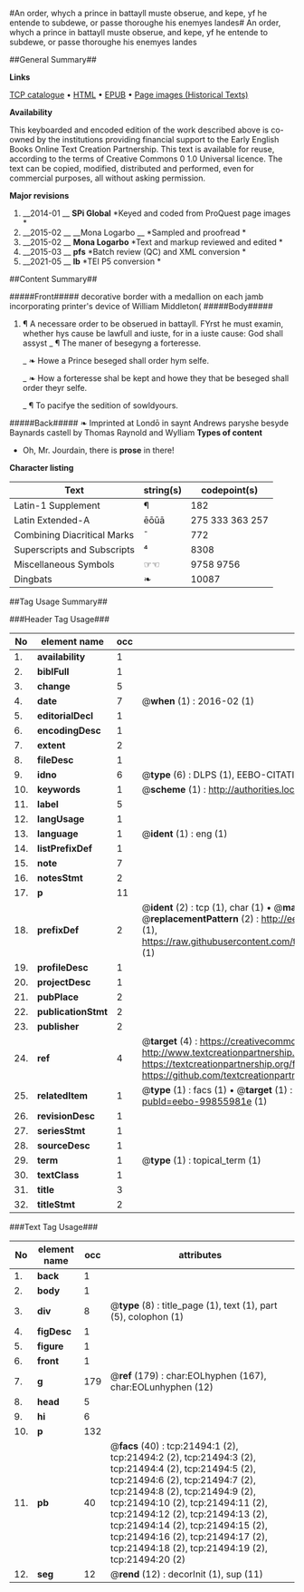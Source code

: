 #An order, whych a prince in battayll muste obserue, and kepe, yf he entende to subdewe, or passe thoroughe his enemyes landes#
An order, whych a prince in battayll muste obserue, and kepe, yf he entende to subdewe, or passe thoroughe his enemyes landes

##General Summary##

**Links**

[TCP catalogue](http://www.ota.ox.ac.uk/tcp/)  • 
[HTML](http://tei.it.ox.ac.uk/tcp/Texts-HTML/free/A08/A08524.html)  • 
[EPUB](http://tei.it.ox.ac.uk/tcp/Texts-EPUB/free/A08/A08524.epub) • 
[Page images (Historical Texts)](https://historicaltexts.jisc.ac.uk/eebo-99855981e)

**Availability**

This keyboarded and encoded edition of the work described above is co-owned by the
    institutions providing financial support to the Early English Books Online Text Creation
    Partnership. This text is available for reuse, according to the terms of  Creative Commons 0 1.0 Universal
    licence. The text can be copied, modified, distributed and performed, even for commercial
    purposes, all without asking permission.

**Major revisions**

1. __2014-01 __ __SPi Global__ *Keyed and coded from ProQuest page images *
1. __2015-02 __ __Mona Logarbo __ *Sampled and proofread *
1. __2015-02 __ __Mona Logarbo__ *Text and markup reviewed and edited *
1. __2015-03 __ __pfs__ *Batch review (QC) and XML conversion *
1. __2021-05 __ __lb__ *TEI P5 conversion *

##Content Summary##

#####Front#####
decorative border with a medallion on each jamb incorporating printer's device of William Middleton(
#####Body#####

1. ¶ A necessare order to be obserued in battayll.
FYrst he must examin, whether hys cause be lawfull and iuste, for in a iuste cause: God shall assyst
    _ ¶ The maner of besegyng a forteresse.

    _ ❧ Howe a Prince beseged shall order hym selfe.

    _ ❧ How a forteresse shal be kept and howe they that be beseged shall order theyr selfe.

    _ ¶ To pacifye the sedition of sowldyours.

#####Back#####
❧ Imprinted at Londō in saynt Andrews paryshe besyde Baynards castell by Thomas Raynold and Wylliam 
**Types of content**

  * Oh, Mr. Jourdain, there is **prose** in there!

**Character listing**


|Text|string(s)|codepoint(s)|
|---|---|---|
|Latin-1 Supplement|¶|182|
|Latin Extended-A|ēōūā|275 333 363 257|
|Combining             Diacritical Marks|̄|772|
|Superscripts             and Subscripts|⁴|8308|
|Miscellaneous Symbols|☞☜|9758 9756|
|Dingbats|❧|10087|

##Tag Usage Summary##

###Header Tag Usage###

|No|element name|occ|attributes|
|---|---|---|---|
|1.|__availability__|1||
|2.|__biblFull__|1||
|3.|__change__|5||
|4.|__date__|7| @__when__ (1) : 2016-02 (1)|
|5.|__editorialDecl__|1||
|6.|__encodingDesc__|1||
|7.|__extent__|2||
|8.|__fileDesc__|1||
|9.|__idno__|6| @__type__ (6) : DLPS (1), EEBO-CITATION (1), VID (1), EEBO-PROQUEST (1), STC (2)|
|10.|__keywords__|1| @__scheme__ (1) : http://authorities.loc.gov/ (1)|
|11.|__label__|5||
|12.|__langUsage__|1||
|13.|__language__|1| @__ident__ (1) : eng (1)|
|14.|__listPrefixDef__|1||
|15.|__note__|7||
|16.|__notesStmt__|2||
|17.|__p__|11||
|18.|__prefixDef__|2| @__ident__ (2) : tcp (1), char (1)  •  @__matchPattern__ (2) : ([0-9\-]+):([0-9IVX]+) (1), (.+) (1)  •  @__replacementPattern__ (2) : http://eebo.chadwyck.com/downloadtiff?vid=$1&page=$2 (1), https://raw.githubusercontent.com/textcreationpartnership/Texts/master/tcpchars.xml#$1 (1)|
|19.|__profileDesc__|1||
|20.|__projectDesc__|1||
|21.|__pubPlace__|2||
|22.|__publicationStmt__|2||
|23.|__publisher__|2||
|24.|__ref__|4| @__target__ (4) : https://creativecommons.org/publicdomain/zero/1.0/ (1), http://www.textcreationpartnership.org/docs/. (1), https://textcreationpartnership.org/faq/#faq05 (1), https://github.com/textcreationpartnership (1)|
|25.|__relatedItem__|1| @__type__ (1) : facs (1)  •  @__target__ (1) : https://data.historicaltexts.jisc.ac.uk/view?pubId=eebo-99855981e (1)|
|26.|__revisionDesc__|1||
|27.|__seriesStmt__|1||
|28.|__sourceDesc__|1||
|29.|__term__|1| @__type__ (1) : topical_term (1)|
|30.|__textClass__|1||
|31.|__title__|3||
|32.|__titleStmt__|2||


###Text Tag Usage###

|No|element name|occ|attributes|
|---|---|---|---|
|1.|__back__|1||
|2.|__body__|1||
|3.|__div__|8| @__type__ (8) : title_page (1), text (1), part (5), colophon (1)|
|4.|__figDesc__|1||
|5.|__figure__|1||
|6.|__front__|1||
|7.|__g__|179| @__ref__ (179) : char:EOLhyphen (167), char:EOLunhyphen (12)|
|8.|__head__|5||
|9.|__hi__|6||
|10.|__p__|132||
|11.|__pb__|40| @__facs__ (40) : tcp:21494:1 (2), tcp:21494:2 (2), tcp:21494:3 (2), tcp:21494:4 (2), tcp:21494:5 (2), tcp:21494:6 (2), tcp:21494:7 (2), tcp:21494:8 (2), tcp:21494:9 (2), tcp:21494:10 (2), tcp:21494:11 (2), tcp:21494:12 (2), tcp:21494:13 (2), tcp:21494:14 (2), tcp:21494:15 (2), tcp:21494:16 (2), tcp:21494:17 (2), tcp:21494:18 (2), tcp:21494:19 (2), tcp:21494:20 (2)|
|12.|__seg__|12| @__rend__ (12) : decorInit (1), sup (11)|
